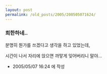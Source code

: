 ```yaml
---
layout: post
permalink: /old_posts/2005/200505071624/
---
```


### 희한하네..

분명히 뭔가를 쓰겠다고 생각을 하고 있었는데,

시간이 나서 자리에 앉으면 까맣게 잊어버리니 말야...






- 2005/05/07 16:24 에 작성